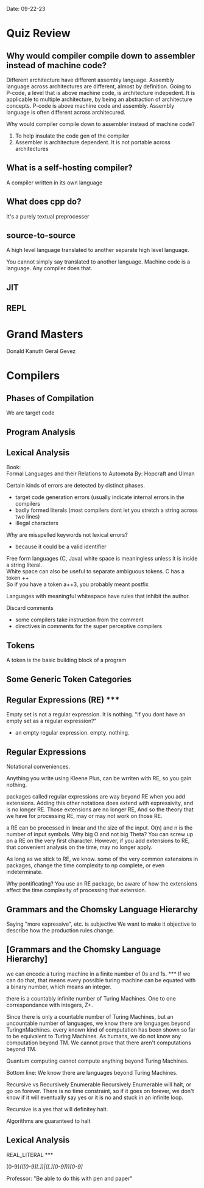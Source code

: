 Date: 09-22-23

# Quiz Review
## Why would compiler compile down to assembler instead of machine code?
Different architecture have different assembly language.
Assembly language across architectures are different, almost by definition.
Going to P-code, a level that is above machine code, is architecture indepedent.
It is applicable to multiple architecture, by being an abstraction of architecture concepts.
P-code is above machine code and assembly.
Assembly language is often different across architecured.

Why would compiler compile down to assembler instead of machine code?
1. To help insulate the code gen of the compiler
2. Assembler is architecture dependent. It is not portable across architectures

## What is a self-hosting compiler?
A compiler written in its own language

## What does cpp do?
It's a purely textual preprocesser

## source-to-source
A high level language translated to another separate high level language.

You cannot simply say translated to another language. Machine code is a language. Any compiler does that.

## JIT

## REPL

# Grand Masters
Donald Kanuth
Geral Gevez 

# Compilers
## Phases of Compilation
We are target code

## Program Analysis

## Lexical Analysis
Book:  
Formal Languages and their Relations to Automota
By: Hopcraft and Ulman

Certain kinds of errors are detected by distinct phases.
- target code generation errors (usually indicate internal errors in the compilers
- badly formed literals (most compilers dont let you stretch a string across two lines)
- illegal characters

Why are misspelled keywords not lexical errors?
- because it could be a valid identifier

Free form languages (C, Java) white space is meaningless unless it is inside a string literal.  
White space can also be useful to separate ambiguous tokens.
C has a token ++  
So if you have a token a++3, you probably meant postfix  

Languages with meaningful whitespace have rules that inhibit the author.

Discard comments
- some compilers take instruction from the comment
- directives in comments for the super perceptive compilers

## Tokens
A token is the basic building block of a program

## Some Generic Token Categories

## Regular Expressions (RE) ***
Empty set is not a regular expression. It is nothing.
"If you dont have an empty set as a regular expression?"
- an empty regular expression. empty. nothing.

## Regular Expressions
Notational conveniences.

Anything you write using Kleene Plus, can be wrriten with RE, so you gain nothing.

packages called regular expressions are way beyond RE when you add extensions.
Adding this other notations does extend with expressivity, and is no longer RE.
Those extensions are no longer RE, And so the theory that we have for processing RE, may or may not work on those RE.

a RE can be processed in linear and the size of the input. O(n) and n is the number of input symbols.
Why big O and not big Theta?
You can screw up on a RE on the very first character.
However, if you add extensions to RE, that convenient analysis on the time, may no longer apply.

As long as we stick to RE, we know.
some of the very common extensions in packages, change the time complexity to np complete, or even indeterminate.

Why pontificating?
You use an RE package, be aware of how the extensions affect the time complexity of processing that extension.

## Grammars and the Chomsky Language Hierarchy
Saying "more expressive", etc. is subjective
We want to make it objective to describe how the production rules change.

## [Grammars and the Chomsky Language Hierarchy]
we can encode a turing machine in a finite number of 0s and 1s. ***
If we can do that, that means every possible turing machine can be equated with a binary number, which means an integer.

there is a countably infinite number of Turing Machines. One to one correspondance with integers, Z+.

Since there is only a countable number of Turing Machines, but an uncountable number of languages, we know there are languages beyond TuringnMachines.
every known kind of computation has been shown so far to be equivalent to Turing Machines.
As humans, we do not know any computation beyond TM.
We cannot prove that there aren't computations beyond TM. 

Quantum computing cannot compute anything beyond Turing Machines.

Bottom line:
We know there are languages beyond Turing Machines. 

Recursive vs Recursively Enumerable
Recursively Enumerable will halt, or go on forever. There is no time constraint, so if it goes on forever, we don't know if it will eventually say yes or it is no and stuck in an infinite loop.

Recursive is a yes that will definitey halt.

Algorithms are guaranteed to halt

## Lexical Analysis

REAL_LITERAL ***

[0-9]*(([0-9][.])|([.][0-9]))[0-9]*

Professor: "Be able to do this with pen and paper"
